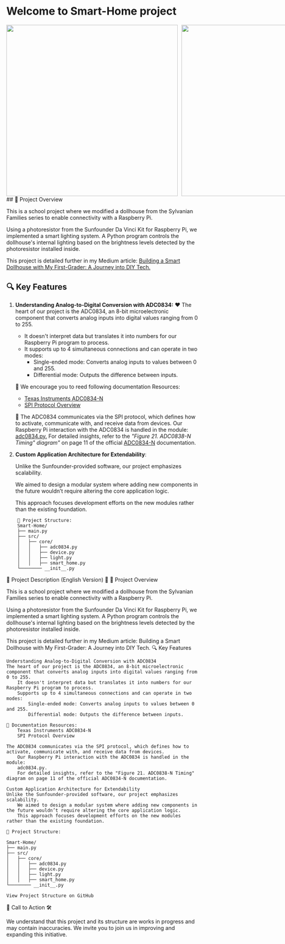 # Welcome to Smart-Home project
<div style="display: flex; gap: 10px; align-items: center;">
<img src="../_resources/Connected-Together-and-Work-Rear-Transparent.png" width="450"/>

<img src="../_resources/RPi-Wired-to-house-2.png" width="450"/>
</div>
## 🏡 Project Overview

This is a school project where we modified a dollhouse from the Sylvanian Families series to enable connectivity with a Raspberry Pi.

Using a photoresistor from the Sunfounder Da Vinci Kit for Raspberry Pi, we implemented a smart lighting system. A Python program controls the dollhouse's internal lighting based on the brightness levels detected by the photoresistor installed inside.

This project is detailed further in my Medium article:
[Building a Smart Dollhouse with My First-Grader: A Journey into DIY Tech.](https://medium.com/@max.v.zaikin/building-a-smart-dollhouse-with-my-first-grader-a-journey-into-diy-tech-a7a0ac40fe4a)

## 🔍 Key Features

1. **Understanding Analog-to-Digital Conversion with ADC0834:**
    ❤️ The heart of our project is the ADC0834, an 8-bit microelectronic component that converts analog inputs into digital values ranging from 0 to 255.  
      - It doesn't interpret data but translates it into numbers for our Raspberry Pi program to process.
      - It supports up to 4 simultaneous connections and can operate in two modes:
           - Single-ended mode: Converts analog inputs to values between 0 and 255.
           - Differential mode: Outputs the difference between inputs.

    🔗 We encourage you to reed following documentation Resources:
      - [Texas Instruments ADC0834-N](https://www.ti.com/product/ADC0834-N)
      - [SPI Protocol Overview](https://en.wikipedia.org/wiki/Serial_Peripheral_Interface)

    🚀 The ADC0834 communicates via the SPI protocol, which defines how to activate, communicate with, and receive data from devices.
        Our Raspberry Pi interaction with the ADC0834 is handled in the module: [adc0834.py.](https://github.com/maxzaikin/Raspberry-PI/blob/main/Smart-Home/src/core/adc0834.py)
        For detailed insights, refer to the *"Figure 21. ADC0838-N Timing" diagram"* on page 11 of the official [ADC0834-N](https://www.ti.com/product/ADC0834-N) documentation.

2. **Custom Application Architecture for Extendability**:

    Unlike the Sunfounder-provided software, our project emphasizes scalability.

    We aimed to design a modular system where adding new components in the future wouldn’t require altering the core application logic.

    This approach focuses development efforts on the new modules rather than the existing foundation.

```
    📁 Project Structure:
    Smart-Home/
    ├── main.py
    ├── src/
    │   ├── core/
    │   │   ├── adc0834.py
    │   │   ├── device.py
    │   │   ├── light.py
    │   │   ├── smart_home.py
    └──────── __init__.py
```

🌟 Project Description (English Version) 🌟
🏡 Project Overview

This is a school project where we modified a dollhouse from the Sylvanian Families series to enable connectivity with a Raspberry Pi.

Using a photoresistor from the Sunfounder Da Vinci Kit for Raspberry Pi, we implemented a smart lighting system. A Python program controls the dollhouse's internal lighting based on the brightness levels detected by the photoresistor installed inside.

This project is detailed further in my Medium article:
Building a Smart Dollhouse with My First-Grader: A Journey into DIY Tech.
🔍 Key Features

    Understanding Analog-to-Digital Conversion with ADC0834
    The heart of our project is the ADC0834, an 8-bit microelectronic component that converts analog inputs into digital values ranging from 0 to 255.
        It doesn't interpret data but translates it into numbers for our Raspberry Pi program to process.
        Supports up to 4 simultaneous connections and can operate in two modes:
            Single-ended mode: Converts analog inputs to values between 0 and 255.
            Differential mode: Outputs the difference between inputs.

    🔗 Documentation Resources:
        Texas Instruments ADC0834-N
        SPI Protocol Overview

    The ADC0834 communicates via the SPI protocol, which defines how to activate, communicate with, and receive data from devices.
        Our Raspberry Pi interaction with the ADC0834 is handled in the module:
        adc0834.py.
        For detailed insights, refer to the "Figure 21. ADC0838-N Timing" diagram on page 11 of the official ADC0834-N documentation.

    Custom Application Architecture for Extendability
    Unlike the Sunfounder-provided software, our project emphasizes scalability.
        We aimed to design a modular system where adding new components in the future wouldn’t require altering the core application logic.
        This approach focuses development efforts on the new modules rather than the existing foundation.

    📁 Project Structure:

    Smart-Home/
    ├── main.py
    ├── src/
    │   ├── core/
    │   │   ├── adc0834.py
    │   │   ├── device.py
    │   │   ├── light.py
    │   │   ├── smart_home.py
    └──────── __init__.py

    View Project Structure on GitHub

🤝 Call to Action 🛠️

We understand that this project and its structure are works in progress and may contain inaccuracies. We invite you to join us in improving and expanding this initiative.